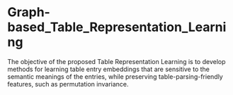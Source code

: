 # Graph-based_Table_Representation_Learning
The objective of the proposed Table Representation Learning is to develop methods for learning table entry embeddings that are sensitive to the semantic meanings of the entries, while  preserving table-parsing-friendly features, such as permutation invariance.
